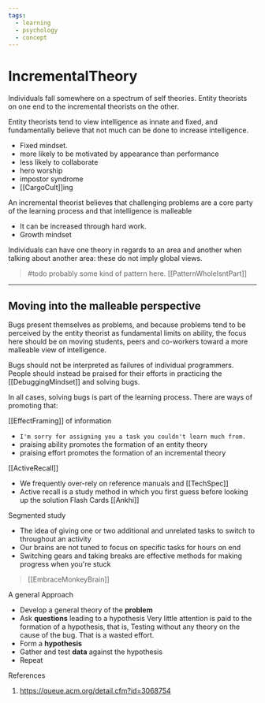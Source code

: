 ```yaml
---
tags:
  - learning
  - psychology
  - concept
---
```

# IncrementalTheory

Individuals fall somewhere on a spectrum of self theories. Entity theorists on one end to the incremental theorists on the other.

Entity theorists tend to view intelligence as innate and fixed, and fundamentally believe that not much can be done to increase intelligence.  

* Fixed mindset.
* more likely to be motivated by appearance than performance
* less likely to collaborate
* hero worship
* impostor syndrome
* [[CargoCult]]ing

An incremental theorist believes that challenging problems are a core party of the learning process and that intelligence is malleable

* It can be increased through hard work.  
* Growth mindset

Individuals can have one theory in regards to an area and another when talking about another area: these do not imply global views.

> #todo probably some kind of pattern here. [[PatternWholeIsntPart]]

___

## Moving into the malleable perspective

Bugs present themselves as problems, and because problems tend to be perceived by the entity theorist as fundamental limits on ability, the focus here should be on moving students, peers and co-workers toward a more malleable view of intelligence.

Bugs should not be interpreted as failures of individual programmers.
People should instead be praised for their efforts in practicing the [[DebuggingMindset]] and solving bugs.

In all cases, solving bugs is part of the learning process. There are ways of promoting that:

[[EffectFraming]] of information

* `I'm sorry for assigning you a task you couldn't learn much from.`
* praising ability promotes the formation of an entity theory
* praising effort promotes the formation of an incremental theory

[[ActiveRecall]]

* We frequently over-rely on reference manuals and [[TechSpec]]
* Active recall is a study method in which you first guess before looking up the solution
    Flash Cards
    [[Ankhi]]

Segmented study

* The idea of giving one or two additional and unrelated tasks to switch to throughout an activity
* Our brains are not tuned to focus on specific tasks for hours on end
* Switching gears and taking breaks are effective methods for making progress when you're stuck

> [[EmbraceMonkeyBrain]]

A general Approach

* Develop a general theory of the __problem__
* Ask __questions__ leading to a hypothesis
  Very little attention is paid to the formation of a hypothesis, that is,
  Testing without any theory on the cause of the bug. That is a wasted effort.
* Form a __hypothesis__
* Gather and test __data__ against the hypothesis
* Repeat

References

1. <https://queue.acm.org/detail.cfm?id=3068754>

